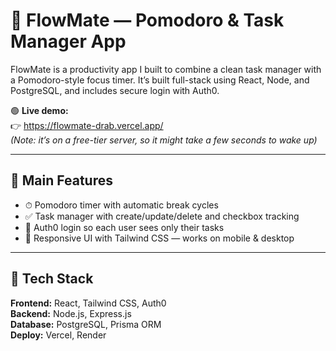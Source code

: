 # 🧠 FlowMate — Pomodoro & Task Manager App

FlowMate is a productivity app I built to combine a clean task manager with a Pomodoro-style focus timer. It’s built full-stack using React, Node, and PostgreSQL, and includes secure login with Auth0.

🟢 **Live demo:**  
👉 https://flowmate-drab.vercel.app/  
_(Note: it’s on a free-tier server, so it might take a few seconds to wake up)_

---

## 🔑 Main Features

- ⏱ Pomodoro timer with automatic break cycles  
- ✅ Task manager with create/update/delete and checkbox tracking  
- 🔐 Auth0 login so each user sees only their tasks  
- 🌙 Responsive UI with Tailwind CSS — works on mobile & desktop

---

## 🧰 Tech Stack

**Frontend:** React, Tailwind CSS, Auth0  
**Backend:** Node.js, Express.js  
**Database:** PostgreSQL, Prisma ORM  
**Deploy:** Vercel, Render
